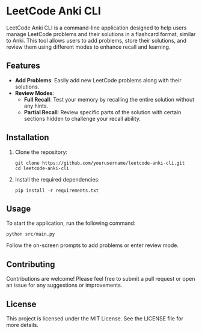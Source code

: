 # LeetCode Anki CLI

LeetCode Anki CLI is a command-line application designed to help users manage LeetCode problems and their solutions in a flashcard format, similar to Anki. This tool allows users to add problems, store their solutions, and review them using different modes to enhance recall and learning.

## Features

- **Add Problems**: Easily add new LeetCode problems along with their solutions.
- **Review Modes**:
  - **Full Recall**: Test your memory by recalling the entire solution without any hints.
  - **Partial Recall**: Review specific parts of the solution with certain sections hidden to challenge your recall ability.

## Installation

1. Clone the repository:
   ```
   git clone https://github.com/yourusername/leetcode-anki-cli.git
   cd leetcode-anki-cli
   ```

2. Install the required dependencies:
   ```
   pip install -r requirements.txt
   ```

## Usage

To start the application, run the following command:
```
python src/main.py
```

Follow the on-screen prompts to add problems or enter review mode.

## Contributing

Contributions are welcome! Please feel free to submit a pull request or open an issue for any suggestions or improvements.

## License

This project is licensed under the MIT License. See the LICENSE file for more details.